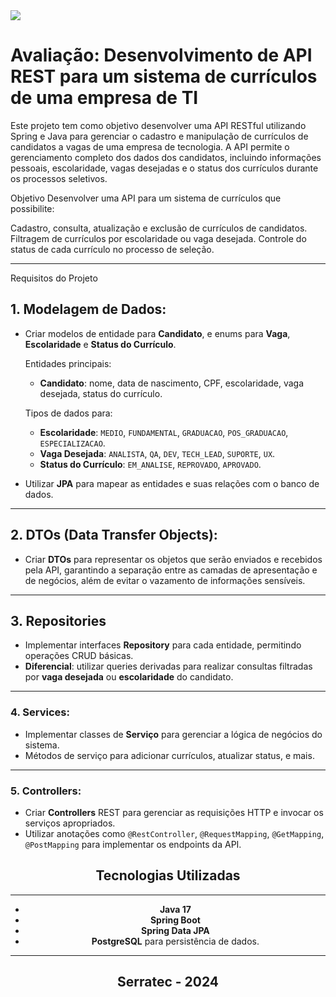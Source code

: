 <img src="http://img.shields.io/static/v1?label=STATUS&message=CONCLUIDO&color=GREEN&style=for-the-badge"/>

# Avaliação: Desenvolvimento de API REST para um sistema de currículos de uma empresa de TI

Este projeto tem como objetivo desenvolver uma API RESTful utilizando Spring e Java para gerenciar o cadastro e manipulação de currículos de candidatos a vagas de uma empresa de tecnologia. A API permite o gerenciamento completo dos dados dos candidatos, incluindo informações pessoais, escolaridade, vagas desejadas e o status dos currículos durante os processos seletivos.

Objetivo
Desenvolver uma API para um sistema de currículos que possibilite:

Cadastro, consulta, atualização e exclusão de currículos de candidatos.
Filtragem de currículos por escolaridade ou vaga desejada.
Controle do status de cada currículo no processo de seleção.

---

Requisitos do Projeto

## 1. Modelagem de Dados:

- Criar modelos de entidade para **Candidato**, e enums para **Vaga**, **Escolaridade** e **Status do Currículo**.
  
  Entidades principais:
  - **Candidato**: nome, data de nascimento, CPF, escolaridade, vaga desejada, status do currículo.

  Tipos de dados para:
  - **Escolaridade**: `MEDIO`, `FUNDAMENTAL`, `GRADUACAO`, `POS_GRADUACAO`, `ESPECIALIZACAO`.
  - **Vaga Desejada**: `ANALISTA`, `QA`, `DEV`, `TECH_LEAD`, `SUPORTE`, `UX`.
  - **Status do Currículo**: `EM_ANALISE`, `REPROVADO`, `APROVADO`.

- Utilizar **JPA** para mapear as entidades e suas relações com o banco de dados.

---

## 2. DTOs (Data Transfer Objects):

- Criar **DTOs** para representar os objetos que serão enviados e recebidos pela API, garantindo a separação entre as camadas de apresentação e de negócios, além de evitar o vazamento de informações sensíveis.

---

## 3. Repositories

- Implementar interfaces **Repository** para cada entidade, permitindo operações CRUD básicas.
- **Diferencial**: utilizar queries derivadas para realizar consultas filtradas por **vaga desejada** ou **escolaridade** do candidato.

---

### 4. Services:
- Implementar classes de **Serviço** para gerenciar a lógica de negócios do sistema.
- Métodos de serviço para adicionar currículos, atualizar status, e mais.

---

### 5. Controllers:
- Criar **Controllers** REST para gerenciar as requisições HTTP e invocar os serviços apropriados.
- Utilizar anotações como `@RestController`, `@RequestMapping`, `@GetMapping`, `@PostMapping` para implementar os endpoints da API.

<div align="center">

## **Tecnologias Utilizadas**
---


- **Java 17**
- **Spring Boot**
- **Spring Data JPA**
- **PostgreSQL** para persistência de dados.


---
## **Serratec - 2024**

</div>



